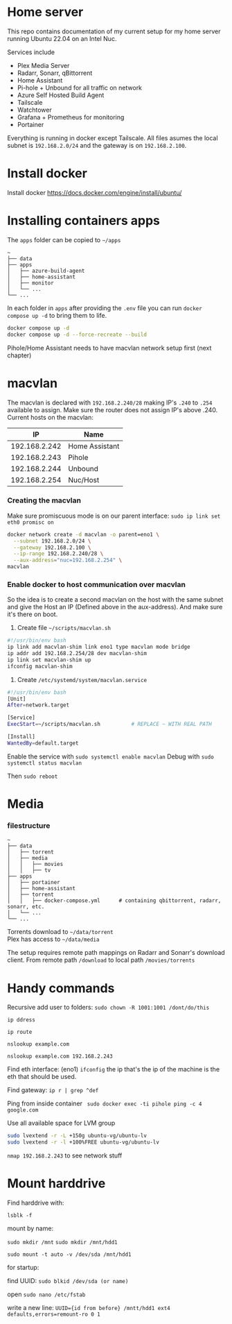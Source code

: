 
# Home server

This repo contains documentation of my current setup for my home server running Ubuntu 22.04 on an Intel Nuc.

Services include

* Plex Media Server
* Radarr, Sonarr, qBittorrent
* Home Assistant
* Pi-hole + Unbound for all traffic on network
* Azure Self Hosted Build Agent 
* Tailscale
* Watchtower
* Grafana + Prometheus for monitoring
* Portainer

Everything is running in docker except Tailscale. All files asumes the local subnet is `192.168.2.0/24` and the gateway is on `192.168.2.100`.

# Install docker

Install docker
https://docs.docker.com/engine/install/ubuntu/


# Installing containers apps 


The `apps` folder can be copied to `~/apps`


    ~
    ├── data          
    ├── apps                    
    │   ├── azure-build-agent          
    │   ├── home-assistant          
    │   ├── monitor             
    │   └── ...                
    └── ...


In each folder in `apps` after providing the `.env` file you can run `docker compose up -d` to bring them to life. 

```bash
docker compose up -d
docker compose up -d --force-recreate --build
```

Pihole/Home Assistant needs to have macvlan network setup first (next chapter)

# macvlan

The macvlan is declared with `192.168.2.240/28` making IP's `.240` to `.254` available to assign. Make sure the router does not assign IP's above .240.
Current hosts on the macvlan:

| IP            | Name           |
| ------------- | -------------- |
| 192.168.2.242 | Home Assistant |
| 192.168.2.243 | Pihole         |
| 192.168.2.244 | Unbound        |
| 192.168.2.254 | Nuc/Host       |


### Creating the macvlan

Make sure promiscuous mode is on our parent interface: `sudo ip link set eth0 promisc on`

```bash
docker network create -d macvlan -o parent=eno1 \
  --subnet 192.168.2.0/24 \
  --gateway 192.168.2.100 \
  --ip-range 192.168.2.240/28 \
  --aux-address="nuc=192.168.2.254" \
macvlan
```

### Enable docker to host communication over macvlan

So the idea is to create a second macvlan on the host with the same subnet and give the Host an IP (Defined above in the aux-address). And make sure it's there on boot.

1. Create file `~/scripts/macvlan.sh`

```bash 
#!/usr/bin/env bash
ip link add macvlan-shim link eno1 type macvlan mode bridge
ip addr add 192.168.2.254/28 dev macvlan-shim
ip link set macvlan-shim up
ifconfig macvlan-shim
```

1. Create `/etc/systemd/system/macvlan.service`

```bash
#!/usr/bin/env bash
[Unit]
After=network.target

[Service]
ExecStart=~/scripts/macvlan.sh          # REPLACE ~ WITH REAL PATH 

[Install]
WantedBy=default.target
```

Enable the service with `sudo systemctl enable macvlan`
Debug with `sudo systemctl status macvlan`


Then `sudo reboot`


# Media

### filestructure
    
    ~
    ├── data                    
    │   ├── torrent          
    │   ├── media
    │   │   ├── movies       
    │   │   ├── tv       
    ├── apps                    
    │   ├── portainer          
    │   ├── home-assistant          
    │   ├── torrent   
    │   │   ├── docker-compose.yml      # containing qbittorrent, radarr, sonarr, etc.          
    │   └── ...                
    └── ...

Torrents download to `~/data/torrent`    
Plex has access to `~/data/media`    

The setup requires remote path mappings on Radarr and Sonarr's download client. From remote path  `/download` to local path `/movies/torrents`

# Handy commands

Recursive add user to folders: `sudo chown -R 1001:1001 /dont/do/this`

`ip ddress`

`ip route`

`nslookup example.com`

`nslookup example.com 192.168.2.243`


Find eth interface: (eno1) `ifconfig` the ip that's the ip of the machine is the eth that should be used.

Find gateway: `ip r | grep ^def`

Ping from inside container ` sudo docker exec -ti pihole ping -c 4 google.com`

Use all available space for LVM group

```bash
sudo lvextend -r -L +150g ubuntu-vg/ubuntu-lv
sudo lvextend -r -l +100%FREE ubuntu-vg/ubuntu-lv
```

`nmap 192.168.2.243` to see network stuff

# Mount harddrive

Find harddrive with:

`lsblk -f`

mount by name:

`sudo mkdir /mnt`
`sudo mkdir /mnt/hdd1`

`sudo mount -t auto -v /dev/sda /mnt/hdd1`


for startup:

find UUID:
`sudo blkid /dev/sda (or name)`

open
`sudo nano /etc/fstab`

write a new line:
`UUID={id from before} /mntt/hdd1 ext4 defaults,errors=remount-ro 0 1`